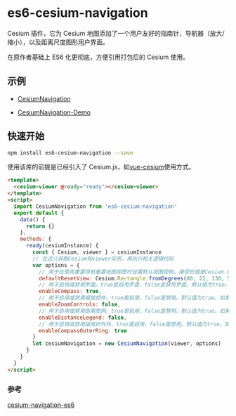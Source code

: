 # es6-cesium-navigation

Cesium 插件，它为 Cesium 地图添加了一个用户友好的指南针，导航器（放大/缩小），以及距离尺度图形用户界面。

在原作者基础上 ES6 化更彻底，方便引用打包后的 Cesium 使用。

## 示例

- [CesiumNavigation](https://github.com/zouyaoji/vue-cesium/blob/master/src/components/tools/CesiumNavigation.vue)

- [CesiumNavigation-Demo](https://zouyaoji.top/vue-cesium/#/zh/tools/CesiumNavigation)

## 快速开始

```bash
npm install es6-cesium-navigation --save
```

使用该库的前提是已经引入了 Cesium.js，如[vue-cesium](https://github.com/zouyaoji/vue-cesium)使用方式。

```html
<template>
  <cesium-viewer @ready="ready"></cesium-viewer>
</template>
<script>
  import CesiumNavigation from 'es6-cesium-navigation'
  export default {
    data() {
      return {}
    },
    methods: {
      ready(cesiumInstance) {
        const { Cesium, viewer } = cesiumInstance
        // 在这儿获取Cesium和viewer实例，再执行相关逻辑代码
        var options = {
          // 用于在使用重置导航重置地图视图时设置默认视图控制。接受的值是Cesium.Cartographic 和 Cesium.Rectangle.
          defaultResetView: Cesium.Rectangle.fromDegrees(80, 22, 130, 50),
          // 用于启用或禁用罗盘。true是启用罗盘，false是禁用罗盘。默认值为true。如果将选项设置为false，则罗盘将不会添加到地图中。
          enableCompass: true,
          // 用于启用或禁用缩放控件。true是启用，false是禁用。默认值为true。如果将选项设置为false，则缩放控件将不会添加到地图中。
          enableZoomControls: false,
          // 用于启用或禁用距离图例。true是启用，false是禁用。默认值为true。如果将选项设置为false，距离图例将不会添加到地图中。
          enableDistanceLegend: false,
          // 用于启用或禁用指南针外环。true是启用，false是禁用。默认值为true。如果将选项设置为false，则该环将可见但无效。
          enableCompassOuterRing: true
        }
        let cesiumNavigation = new CesiumNavigation(viewer, options)
      }
    }
  }
</script>
```

### 参考

[cesium-navigation-es6](https://github.com/richard1015/cesium-navigation-es6)
